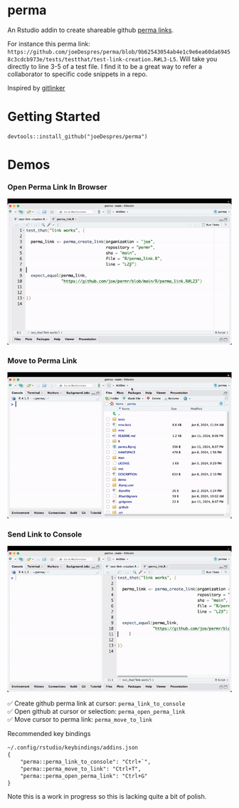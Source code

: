 # perma

An Rstudio addin to create shareable github [perma links](https://docs.github.com/en/get-started/writing-on-github/working-with-advanced-formatting/creating-a-permanent-link-to-a-code-snippet).

For instance this perma link:
`https://github.com/joeDespres/perma/blob/9b62543054ab4e1c9e6ea60da69458c3cdcb973e/tests/testthat/test-link-creation.R#L3-L5`. Will take you directly to line 3-5 of a test file. I find it to be a great way to refer a collaborator to specific code snippets in a repo.

Inspired by [gitlinker](https://github.com/ruifm/gitlinker.nvim)

# Getting Started

```
devtools::install_github("joeDespres/perma")
```

# Demos

### Open Perma Link In Browser
![demo_open_in_browser](demo/demo_open_in_browser.gif)

### Move to Perma Link
![demo_move_to_link](demo/demo_move_to_link.gif)

### Send Link to Console
![demo_send_to_console](demo/demo_send_to_console.gif)


:white_check_mark: Create github perma link at cursor: `perma_link_to_console` <br /> 
:white_check_mark: Open github at cursor or selection: `perma_open_perma_link` <br /> 
:white_check_mark: Move cursor to perma link: `perma_move_to_link` <br />

Recommended key bindings
```
~/.config/rstudio/keybindings/addins.json
{
    "perma::perma_link_to_console": "Ctrl+`",
    "perma::perma_move_to_link": "Ctrl+T",
    "perma::perma_open_perma_link": "Ctrl+G"
}
```

Note this is a work in progress so this is lacking quite a bit of polish.
